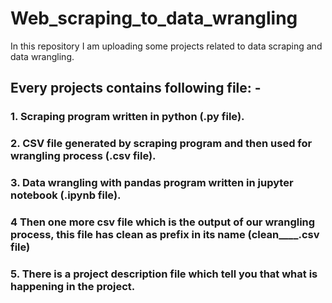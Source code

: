 # Web_scraping_to_data_wrangling
In this repository I am uploading some projects related to data scraping and data wrangling.
## Every projects contains following file: - 
### 1.  Scraping program written in python (.py file).
### 2.  CSV file generated by scraping program and then used for wrangling process (.csv file).
### 3.  Data wrangling with pandas program written in jupyter notebook (.ipynb file).
### 4   Then one more csv file which is the output of our wrangling process, this file has clean as prefix in its name (clean____.csv file)
### 5.  There is a project description file which tell you that what is happening in the project.
